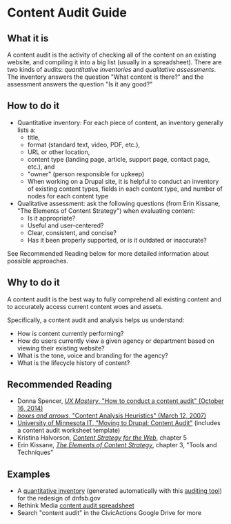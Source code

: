 # Content Audit Guide

## What it is

A content audit is the activity of checking all of the content on an existing website, and compiling it into a big list (usually in a spreadsheet). There are two kinds of audits: _quantitative inventories_ and _qualitative assessments_. The inventory answers the question "What content is there?" and the assessment answers the question "Is it any good?"

## How to do it

- Quantitative inventory: For each piece of content, an inventory generally lists a:
  - title,
  - format (standard text, video, PDF, etc.),
  - URL or other location,
  - content type (landing page, article, support page, contact page, etc.), and
  - "owner" (person responsible for upkeep)
  - When working on a Drupal site, it is helpful to conduct an inventory of existing content types, fields in each content type, and number of nodes for each content type
- Qualitative assessment: ask the following questions (from Erin Kissane, "The Elements of Content Strategy") when evaluating content:
  - Is it appropriate?
  - Useful and user-centered?
  - Clear, consistent, and concise?
  - Has it been properly supported, or is it outdated or inaccurate?

See Recommended Reading below for more detailed information about possible approaches.

## Why to do it

A content audit is the best way to fully comprehend all existing content and to accurately access current content woes and assets.

Specifically, a content audit and analysis helps us understand:

- How is content currently performing?
- How do users currently view a given agency or department based on viewing their existing website?
- What is the tone, voice and branding for the agency?
- What is the lifecycle history of content?

## Recommended Reading

- Donna Spencer, [_UX Mastery_, "How to conduct a content audit" (October 16, 2014)](https://uxmastery.com/how-to-conduct-a-content-audit/)
- [_boxes and arrows_, "Content Analysis Heuristics" (March 12, 2007)](http://boxesandarrows.com/content-analysis-heuristics/)
- [University of Minnesota IT, "Moving to Drupal: Content Audit"](https://it.umn.edu/drupal-enterprise-moving-drupal-content) (includes a content audit worksheet template)
- Kristina Halvorson, [_Content Strategy for the Web_](https://www.contentstrategy.com/content-strategy-for-the-web), chapter 5
- Erin Kissane, [_The Elements of Content Strategy_](https://abookapart.com/products/the-elements-of-content-strategy), chapter 3, "Tools and Techniques"

## Examples

- A [quantitative inventory](https://drive.google.com/file/d/0BycOAkkCLHdWczJMTFBmV0x1ZzQ/view) (generated automatically with this [auditing tool](https://github.com/fmizzell/auditing)) for the redesign of dnfsb.gov
- Rethink Media [content audit spreadsheet](https://docs.google.com/spreadsheets/d/1Eb5cZ9r7rhXvTEuaL3ybWhVoI8DpM6aX7GPV85Edyus/edit#gid=0)
- Search "content audit" in the CivicActions Google Drive for more
